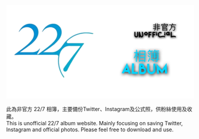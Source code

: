 ![227Main](Img/227Main.png)

此為非官方 22/7 相簿，主要備份Twitter、Instagram及公式照，供粉絲使用及收藏。<br>
This is unofficial 22/7 album website. Mainly focusing on saving Twitter, Instagram and official photos.
Please feel free to download and use.
